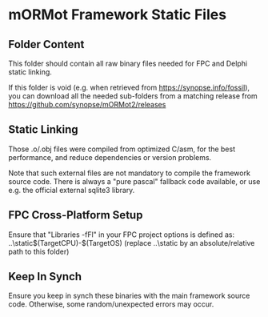 # mORMot Framework Static Files

## Folder Content

This folder should contain all raw binary files needed for FPC and Delphi static linking.

If this folder is void (e.g. when retrieved from https://synopse.info/fossil), you can download all the needed sub-folders from a matching release from https://github.com/synopse/mORMot2/releases

## Static Linking

Those .o/.obj files were compiled from optimized C/asm, for the best performance, and reduce dependencies or version problems.

Note that such external files are not mandatory to compile the framework source code. There is always a "pure pascal" fallback code available, or use e.g. the official external sqlite3 library.

## FPC Cross-Platform Setup

Ensure that "Libraries -fFl" in your FPC project options is defined as:
  ..\static\$(TargetCPU)-$(TargetOS)
(replace ..\static by an absolute/relative path to this folder)

## Keep In Synch

Ensure you keep in synch these binaries with the main framework source code.
Otherwise, some random/unexpected errors may occur.